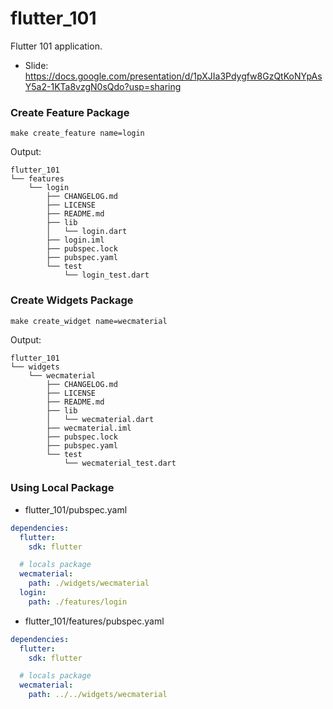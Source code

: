 # flutter_101

Flutter 101 application.

- Slide: https://docs.google.com/presentation/d/1pXJIa3Pdygfw8GzQtKoNYpAsY5a2-1KTa8vzgN0sQdo?usp=sharing

### Create Feature Package

```
make create_feature name=login
```

Output:

```
flutter_101
└── features
    └── login
        ├── CHANGELOG.md
        ├── LICENSE
        ├── README.md
        ├── lib
        │   └── login.dart
        ├── login.iml
        ├── pubspec.lock
        ├── pubspec.yaml
        └── test
            └── login_test.dart
```

### Create Widgets Package

```
make create_widget name=wecmaterial
```

Output:

```
flutter_101
└── widgets
    └── wecmaterial
        ├── CHANGELOG.md
        ├── LICENSE
        ├── README.md
        ├── lib
        │   └── wecmaterial.dart
        ├── wecmaterial.iml
        ├── pubspec.lock
        ├── pubspec.yaml
        └── test
            └── wecmaterial_test.dart
```

### Using Local Package

- flutter_101/pubspec.yaml

```yml
dependencies:
  flutter:
    sdk: flutter

  # locals package
  wecmaterial:
    path: ./widgets/wecmaterial
  login:
    path: ./features/login
```

- flutter_101/features/pubspec.yaml

```yml
dependencies:
  flutter:
    sdk: flutter

  # locals package
  wecmaterial:
    path: ../../widgets/wecmaterial
```
